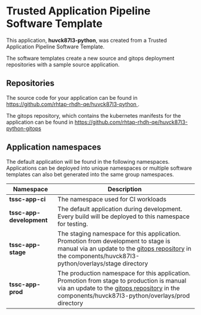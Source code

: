 # Trusted Application Pipeline Software Template

This application, **huvck87l3-python**, was created from a Trusted Application Pipeline Software Template.

The software templates create a new source and gitops deployment repositories with a sample source application. 

## Repositories

The source code for your application can be found in [https://github.com/rhtap-rhdh-qe/huvck87l3-python ](https://github.com/rhtap-rhdh-qe/huvck87l3-python ).
 
The gitops repository, which contains the kubernetes manifests for the application can be found in 
[https://github.com/rhtap-rhdh-qe/huvck87l3-python-gitops ](https://github.com/rhtap-rhdh-qe/huvck87l3-python-gitops ) 

## Application namespaces 

The default application will be found in the following namespaces. Applications can be deployed into unique namespaces or multiple software templates can also bet generated into the same group namespaces.  

|  Namespace   |  Description   |  
| -------- | -------- |
| **tssc-app-ci** | The namespace used for CI workloads |
| **tssc-app-development** | The default application during development. Every build will be deployed to this namespace for testing. |
| **tssc-app-stage** | The staging namespace for this application. Promotion from development to stage is manual via an update to the [gitops repository](https://github.com/rhtap-rhdh-qe/huvck87l3-python-gitops ) in the components/huvck87l3-python/overlays/stage directory |
| **tssc-app-prod** | The production namespace for this application. Promotion from stage to production is manual via an update to the [gitops repository](https://github.com/rhtap-rhdh-qe/huvck87l3-python-gitops ) in the components/huvck87l3-python/overlays/prod directory |